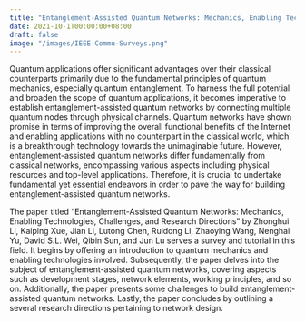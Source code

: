 ```yaml
---
title: "Entanglement-Assisted Quantum Networks: Mechanics, Enabling Technologies, Challenges, and Research Directions"
date: 2021-10-1T00:00:00+08:00
draft: false
image: "/images/IEEE-Commu-Surveys.png"
---
```


Quantum applications offer significant advantages over their classical counterparts primarily due to the fundamental principles of quantum mechanics, especially quantum entanglement. To harness the full potential and broaden the scope of quantum applications, it becomes imperative to establish entanglement-assisted quantum networks by connecting multiple quantum nodes through physical channels. Quantum networks have shown promise in terms of improving the overall functional benefits of the Internet and enabling applications with no counterpart in the classical world, which is a breakthrough technology towards the unimaginable future. However, entanglement-assisted quantum networks differ fundamentally from classical networks, encompassing various aspects including physical resources and top-level applications. Therefore, it is crucial to undertake fundamental yet essential endeavors in order to pave the way for building entanglement-assisted quantum networks.

The paper titled “Entanglement-Assisted Quantum Networks: Mechanics, Enabling Technologies, Challenges, and Research Directions” by Zhonghui Li, Kaiping Xue, Jian Li, Lutong Chen, Ruidong Li, Zhaoying Wang, Nenghai Yu, David S.L. Wei, Qibin Sun, and Jun Lu serves a survey and tutorial in this field. It begins by offering an introduction to quantum mechanics and enabling technologies involved. Subsequently, the paper delves into the subject of entanglement-assisted quantum networks, covering aspects such as development stages, network elements, working principles, and so on. Additionally, the paper presents some challenges to build entanglement-assisted quantum networks. Lastly, the paper concludes by outlining a several research directions pertaining to network design.

